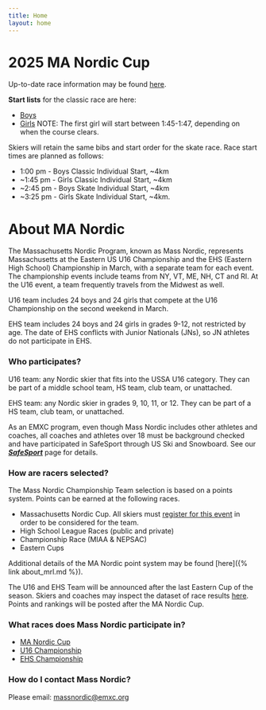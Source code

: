 ```yaml
---
title: Home
layout: home
---
```


# 2025 MA Nordic Cup

Up-to-date race information may be found [here](https://docs.google.com/document/d/1NCbc5PkPhe5QUGVKvscRXiIr5_0wUNi8QKjOUpXQrVQ/edit?usp=drive_link).

**Start lists** for the classic race are here:

* [Boys](https://drive.google.com/file/d/19u8-S5M1Caey5CVTQeLTKOVdKXkv_kKK/view?usp=drive_link)
* [Girls](https://drive.google.com/file/d/1-oVleQWaCvwsnXvdq9lhoU2b70mk2m_A/view?usp=drive_link) NOTE: The first girl will start between 1:45-1:47, depending on when the course clears.

Skiers will retain the same bibs and start order for the skate race. Race start times are planned as follows:

* 1:00 pm - Boys Classic Individual Start, \~4km
* \~1:45 pm - Girls Classic Individual Start, \~4km
* \~2:45 pm - Boys Skate Individual Start, \~4km
* \~3:25 pm - Girls Skate Individual Start, \~4km.

# About MA Nordic

The Massachusetts Nordic Program, known as Mass Nordic, represents Massachusetts at the Eastern US U16 Championship and the EHS (Eastern High School) Championship in March, with a separate team for each event. The championship events include teams from NY, VT, ME, NH, CT and RI. At the U16 event, a team frequently travels from the Midwest as well.

U16 team includes 24 boys and 24 girls that compete at the U16 Championship on the second weekend in March.

EHS team includes 24 boys and 24 girls in grades 9-12, not restricted by age. The date of EHS conflicts with Junior Nationals (JNs), so JN athletes do not participate in EHS.

### **Who participates?**

U16 team: any Nordic skier that fits into the USSA U16 category. They can be part of a middle school team, HS team, club team, or unattached.

EHS team: any Nordic skier in grades 9, 10, 11, or 12\. They can be part of a HS team, club team, or unattached.

As an EMXC program, even though Mass Nordic includes other athletes and coaches, all coaches and athletes over 18 must be background checked and have participated in SafeSport through US Ski and Snowboard. See our [***SafeSport***](https://emxc.org/resources/safesport-compliance) page for details.

### **How are racers selected?**

The Mass Nordic Championship Team selection is based on a points system. Points can be earned at the following races.

* Massachusetts Nordic Cup. All skiers must [register for this event](https://www.skireg.com/massachusetts-nordic-program-u16-eastern-high-school-qualifier?nc=1) in order to be considered for the team.  
* High School League Races (public and private)  
* Championship Race (MIAA & NEPSAC)  
* Eastern Cups

Additional details of the MA Nordic point system may be found [here]({% link about_mrl.md %}).

The U16 and EHS Team will be announced after the last Eastern Cup of the season. Skiers and coaches may inspect the dataset of race results [here](https://app.hex.tech/70f48122-c26b-4657-9a9c-f117cb78c48a/app/61a8b3dd-f74a-4b84-bee3-2041395ea866/latest). Points and rankings will be posted after the MA Nordic Cup.

### **What races does Mass Nordic participate in?**

* [MA Nordic Cup](https://www.skireg.com/massachusetts-nordic-program-u16-eastern-high-school-qualifier?nc=1)  
* [U16 Championship](https://nensa.net/u16-championships/)  
* [EHS Championship](https://nensa.net/eastern-hs-championships/)

### **How do I contact Mass Nordic?**

Please email: massnordic@emxc.org
